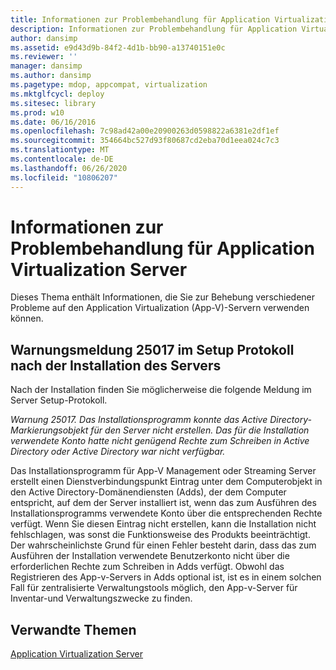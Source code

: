 ```yaml
---
title: Informationen zur Problembehandlung für Application Virtualization Server
description: Informationen zur Problembehandlung für Application Virtualization Server
author: dansimp
ms.assetid: e9d43d9b-84f2-4d1b-bb90-a13740151e0c
ms.reviewer: ''
manager: dansimp
ms.author: dansimp
ms.pagetype: mdop, appcompat, virtualization
ms.mktglfcycl: deploy
ms.sitesec: library
ms.prod: w10
ms.date: 06/16/2016
ms.openlocfilehash: 7c98ad42a00e20900263d0598822a6381e2df1ef
ms.sourcegitcommit: 354664bc527d93f80687cd2eba70d1eea024c7c3
ms.translationtype: MT
ms.contentlocale: de-DE
ms.lasthandoff: 06/26/2020
ms.locfileid: "10806207"
---
```

# Informationen zur Problembehandlung für Application Virtualization Server


Dieses Thema enthält Informationen, die Sie zur Behebung verschiedener Probleme auf den Application Virtualization (App-V)-Servern verwenden können.

## Warnungsmeldung 25017 im Setup Protokoll nach der Installation des Servers


Nach der Installation finden Sie möglicherweise die folgende Meldung im Server Setup-Protokoll.

*Warnung 25017. Das Installationsprogramm konnte das Active Directory-Markierungsobjekt für den Server nicht erstellen. Das für die Installation verwendete Konto hatte nicht genügend Rechte zum Schreiben in Active Directory oder Active Directory war nicht verfügbar.*

Das Installationsprogramm für App-V Management oder Streaming Server erstellt einen Dienstverbindungspunkt Eintrag unter dem Computerobjekt in den Active Directory-Domänendiensten (Adds), der dem Computer entspricht, auf dem der Server installiert ist, wenn das zum Ausführen des Installationsprogramms verwendete Konto über die entsprechenden Rechte verfügt. Wenn Sie diesen Eintrag nicht erstellen, kann die Installation nicht fehlschlagen, was sonst die Funktionsweise des Produkts beeinträchtigt. Der wahrscheinlichste Grund für einen Fehler besteht darin, dass das zum Ausführen der Installation verwendete Benutzerkonto nicht über die erforderlichen Rechte zum Schreiben in Adds verfügt. Obwohl das Registrieren des App-v-Servers in Adds optional ist, ist es in einem solchen Fall für zentralisierte Verwaltungstools möglich, den App-v-Server für Inventar-und Verwaltungszwecke zu finden.

## Verwandte Themen


[Application Virtualization Server](application-virtualization-server.md)

 

 





